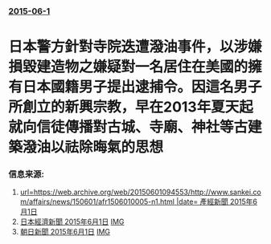 ### [2015-06-1](/news/2015/06/1/index.md)

##### 
#  日本警方針對寺院迭遭潑油事件，以涉嫌損毀建造物之嫌疑對一名居住在美國的擁有日本國籍男子提出逮捕令。因這名男子所創立的新興宗教，早在2013年夏天起就向信徒傳播對古城、寺廟、神社等古建築潑油以祛除晦氣的思想 




### 信息来源:

1. [url=https://web.archive.org/web/20150601094553/http://www.sankei.com/affairs/news/150601/afr1506010005-n1.html |date=  產經新聞 2015年6月1日](http://www.sankei.com/affairs/news/150601/afr1506010005-n1.html)
2. [日本經濟新聞 2015年6月1日](http://www.nikkei.com/article/DGXLASDG01H3C_R00C15A6CC0000/) [IMG](https://assets.nikkei.jp/release/v3.2.54/parts/ds/images/common/icon_ogpnikkei.png)
3. [朝日新聞 2015年6月1日](http://www.asahi.com/articles/ASH6105W4H50PTIL01D.html) [IMG](https://www.asahicom.jp/images/logo_ogp.png)

